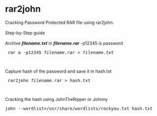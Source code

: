 # rar2john

Cracking Password Protected RAR file using rar2john.<br><br>
Step-by-Step guide<br>
<br>
Archive <i><b>filename.txt</b></i> in <i><b>filename.rar</b></i> -p12345 is password<br>
<pre> rar a -p12345 <i>filename.rar</i> > <i>filename.txt</i> </pre><br>

Capture hash of the password and save it in hash.txt<br>
<pre> rar2john <i>filename.rar</i> > hash.txt </pre><br>

Cracking the hash using JohnTheRipper or Johnny<br>
<pre>john --wordlist=/usr/share/wordlists/rockyou.txt hash.txt </pre><br>
